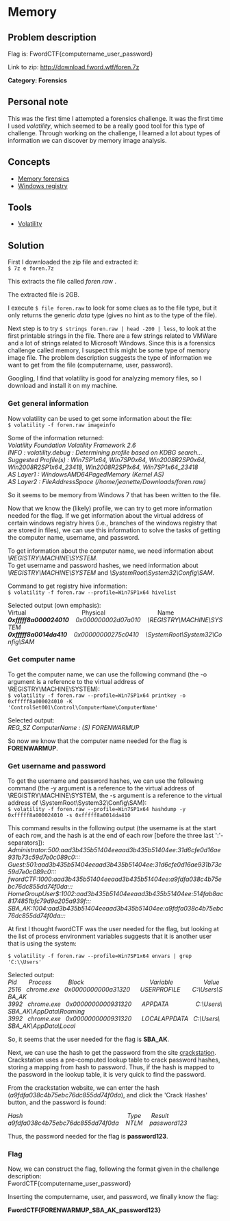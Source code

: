 # Memory

## Problem description
Flag is: FwordCTF{computername_user_password}

Link to zip: http://download.fword.wtf/foren.7z



**Category: Forensics**

## Personal note
This was the first time I attempted a forensics challenge. It was the first time I used *volatility*, which seemed to be a really good tool for this type of challenge. Through working on the challenge, I learned a lot about types of information we can discover by memory image analysis.

## Concepts
* [Memory forensics](https://en.wikipedia.org/wiki/Memory_forensics)
* [Windows registry](https://en.wikipedia.org/wiki/Windows_Registry)

## Tools
* [Volatility](https://www.volatilityfoundation.org/releases)

## Solution
First I downloaded the zip file and extracted it:\
`$ 7z e foren.7z`

This extracts the file called *foren.raw* .

The extracted file is 2GB.

I execute `$ file foren.raw` to look for some clues as to the file type, but it only returns the generic *data* type (gives no hint as to the type of the file).

Next step is to try `$ strings foren.raw | head -200 | less`, to look at the first printable strings in the file. There are a few strings related to VMWare and a lot of strings related to Microsoft Windows. Since this is a forensics challenge called memory, I suspect this might be some type of memory image file. The problem description suggests the type of information we want to get from the file (computername, user, password).

Googling, I find that volatility is good for analyzing memory files, so I download and install it on my machine.

### Get general information

Now volatility can be used to get some information about the file: \
`$ volatility -f foren.raw imageinfo`

Some of the information returned: \
*Volatility Foundation Volatility Framework 2.6* \
*INFO    : volatility.debug    : Determining profile based on KDBG search...* \
*Suggested Profile(s) : Win7SP1x64, Win7SP0x64, Win2008R2SP0x64, Win2008R2SP1x64_23418, Win2008R2SP1x64, Win7SP1x64_23418* \
*AS Layer1 : WindowsAMD64PagedMemory (Kernel AS)* \
*AS Layer2 : FileAddressSpace (/home/jeanette/Downloads/foren.raw)*

So it seems to be memory from Windows 7 that has been written to the file.

Now that we know the (likely) profile, we can try to get more information needed for the flag. If we get information about the virtual address of certain windows registry hives (i.e., branches of the windows registry that are stored in files), we can use this information to solve the tasks of getting the computer name, username, and password.

To get information about the computer name, we need information about *\REGISTRY\MACHINE\SYSTEM*. \
To get username and password hashes, we need information about *\REGISTRY\MACHINE\SYSTEM* and *\SystemRoot\System32\Config\SAM*.

Command to get registry hive information: \
`$ volatility -f foren.raw --profile=Win7SP1x64 hivelist`

Selected output (own emphasis): \
Virtual&nbsp;&nbsp;&nbsp;&nbsp;&nbsp;&nbsp;&nbsp;&nbsp;&nbsp;&nbsp;&nbsp;&nbsp;&nbsp;&nbsp;&nbsp;&nbsp;&nbsp;&nbsp;&nbsp;&nbsp;&nbsp;&nbsp;&nbsp;&nbsp;&nbsp;&nbsp;&nbsp;&nbsp;&nbsp;&nbsp;&nbsp;&nbsp;&nbsp;Physical&nbsp;&nbsp;&nbsp;&nbsp;&nbsp;&nbsp;&nbsp;&nbsp;&nbsp;&nbsp;&nbsp;&nbsp;&nbsp;&nbsp;&nbsp;&nbsp;&nbsp;&nbsp;&nbsp;&nbsp;&nbsp;&nbsp;&nbsp;&nbsp;&nbsp;&nbsp;&nbsp;&nbsp;&nbsp;&nbsp;&nbsp;Name \
<em><strong>0xfffff8a000024010</strong>&nbsp;&nbsp;&nbsp;&nbsp;0x000000002d07a010&nbsp;&nbsp;&nbsp;&nbsp;\REGISTRY\MACHINE\SYSTEM</em> \
<em><strong>0xfffff8a0014da410</strong>&nbsp;&nbsp;&nbsp;&nbsp;0x00000000275c0410&nbsp;&nbsp;&nbsp;&nbsp;\SystemRoot\System32\Config\SAM</em>



### Get computer name
To get the computer name, we can use the following command (the -o argument is a reference to the virtual address of \REGISTRY\MACHINE\SYSTEM): \
`$ volatility -f foren.raw --profile=Win7SP1x64 printkey -o 0xfffff8a000024010 -K 'ControlSet001\Control\ComputerName\ComputerName'`

Selected output: \
*REG_SZ        ComputerName    : (S) FORENWARMUP*

So now we know that the computer name needed for the flag is **FORENWARMUP**.

### Get username and password
To get the username and password hashes, we can use the following command (the -y argument is a reference to the virtual address of \REGISTRY\MACHINE\SYSTEM, the -s argument is a reference to the virtual address of \SystemRoot\System32\Config\SAM): \
`$ volatility -f foren.raw --profile=Win7SP1x64 hashdump -y 0xfffff8a000024010 -s 0xfffff8a0014da410`

This command results in the following output (the username is at the start of each row, and the hash is at the end of each row [before the three last ':'-separators]): \
*Administrator:500:aad3b435b51404eeaad3b435b51404ee:31d6cfe0d16ae931b73c59d7e0c089c0:::
Guest:501:aad3b435b51404eeaad3b435b51404ee:31d6cfe0d16ae931b73c59d7e0c089c0:::
fwordCTF:1000:aad3b435b51404eeaad3b435b51404ee:a9fdfa038c4b75ebc76dc855dd74f0da:::
HomeGroupUser$:1002:aad3b435b51404eeaad3b435b51404ee:514fab8ac8174851bfc79d9a205a939f:::
SBA_AK:1004:aad3b435b51404eeaad3b435b51404ee:a9fdfa038c4b75ebc76dc855dd74f0da:::*

At first I thought fwordCTF was the user needed for the flag, but looking at the list of process environment variables suggests that it is another user that is using the system:

`$ volatility -f foren.raw --profile=Win7SP1x64 envars | grep 'C:\\Users'`

Selected output: \
*Pid&nbsp;&nbsp;&nbsp;&nbsp;&nbsp;&nbsp;&nbsp;Process&nbsp;&nbsp;&nbsp;&nbsp;&nbsp;&nbsp;&nbsp;&nbsp;&nbsp;&nbsp;Block&nbsp;&nbsp;&nbsp;&nbsp;&nbsp;&nbsp;&nbsp;&nbsp;&nbsp;&nbsp;&nbsp;&nbsp;&nbsp;&nbsp;&nbsp;&nbsp;&nbsp;&nbsp;&nbsp;&nbsp;&nbsp;&nbsp;&nbsp;&nbsp;&nbsp;&nbsp;&nbsp;&nbsp;&nbsp;&nbsp;&nbsp;&nbsp;&nbsp;&nbsp;&nbsp;&nbsp;&nbsp;&nbsp;&nbsp;Variable&nbsp;&nbsp;&nbsp;&nbsp;&nbsp;&nbsp;&nbsp;&nbsp;&nbsp;&nbsp;&nbsp;&nbsp;&nbsp;&nbsp;&nbsp;&nbsp;&nbsp;&nbsp;Value \
2516&nbsp;&nbsp;&nbsp;chrome.exe&nbsp;&nbsp;&nbsp;0x0000000000a31320&nbsp;&nbsp;&nbsp;&nbsp;&nbsp;&nbsp;USERPROFILE&nbsp;&nbsp;&nbsp;&nbsp;&nbsp;&nbsp;&nbsp;C:\Users\SBA_AK \
3992&nbsp;&nbsp;&nbsp;chrome.exe&nbsp;&nbsp;&nbsp;0x0000000000931320&nbsp;&nbsp;&nbsp;&nbsp;&nbsp;&nbsp;APPDATA&nbsp;&nbsp;&nbsp;&nbsp;&nbsp;&nbsp;&nbsp;&nbsp;&nbsp;&nbsp;&nbsp;&nbsp;&nbsp;&nbsp;&nbsp;&nbsp;C:\Users\SBA_AK\AppData\Roaming \
3992&nbsp;&nbsp;&nbsp;chrome.exe&nbsp;&nbsp;&nbsp;0x0000000000931320&nbsp;&nbsp;&nbsp;&nbsp;&nbsp;&nbsp;LOCALAPPDATA&nbsp;&nbsp;&nbsp;C:\Users\SBA_AK\AppData\Local*

So, it seems that the user needed for the flag is **SBA_AK**.

Next, we can use the hash to get the password from the site [crackstation](https://crackstation.net/).
Crackstation uses a pre-computed lookup table to crack password hashes, storing a mapping from hash to password.
Thus, if the hash is mapped to the password in the lookup table, it is very quick to find the password.

From the crackstation website, we can enter the hash (*a9fdfa038c4b75ebc76dc855dd74f0da*), and click the 'Crack Hashes' button, and the password is found:

*Hash&nbsp;&nbsp;&nbsp;&nbsp;&nbsp;&nbsp;&nbsp;&nbsp;&nbsp;&nbsp;&nbsp;&nbsp;&nbsp;&nbsp;&nbsp;&nbsp;&nbsp;&nbsp;&nbsp;&nbsp;&nbsp;&nbsp;&nbsp;&nbsp;&nbsp;&nbsp;&nbsp;&nbsp;&nbsp;&nbsp;&nbsp;&nbsp;&nbsp;&nbsp;&nbsp;&nbsp;&nbsp;&nbsp;&nbsp;&nbsp;&nbsp;&nbsp;&nbsp;&nbsp;&nbsp;&nbsp;&nbsp;&nbsp;&nbsp;&nbsp;&nbsp;&nbsp;&nbsp;&nbsp;&nbsp;&nbsp;&nbsp;&nbsp;&nbsp;&nbsp;&nbsp;&nbsp;Type&nbsp;&nbsp;&nbsp;&nbsp;&nbsp;&nbsp;Result \
a9fdfa038c4b75ebc76dc855dd74f0da&nbsp;&nbsp;&nbsp;&nbsp;NTLM&nbsp;&nbsp;&nbsp;&nbsp;password123*

Thus, the password needed for the flag is **password123**.

### Flag

Now, we can construct the flag, following the format given in the challenge description: \
FwordCTF{computername_user_password}

Inserting the computername, user, and password, we finally know the flag:

**FwordCTF{FORENWARMUP_SBA_AK_password123}**
